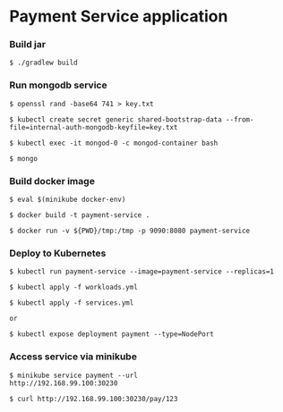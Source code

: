 # Payment Service application

### Build jar
```
$ ./gradlew build

```

### Run mongodb service
```
$ openssl rand -base64 741 > key.txt

$ kubectl create secret generic shared-bootstrap-data --from-file=internal-auth-mongodb-keyfile=key.txt

$ kubectl exec -it mongod-0 -c mongod-container bash

$ mongo

```

### Build docker image
```
$ eval $(minikube docker-env)

$ docker build -t payment-service .

$ docker run -v ${PWD}/tmp:/tmp -p 9090:8080 payment-service

```

### Deploy to Kubernetes
```
$ kubectl run payment-service --image=payment-service --replicas=1

$ kubectl apply -f workloads.yml

$ kubectl apply -f services.yml

or

$ kubectl expose deployment payment --type=NodePort
```

### Access service via minikube
```
$ minikube service payment --url
http://192.168.99.100:30230

$ curl http://192.168.99.100:30230/pay/123
```